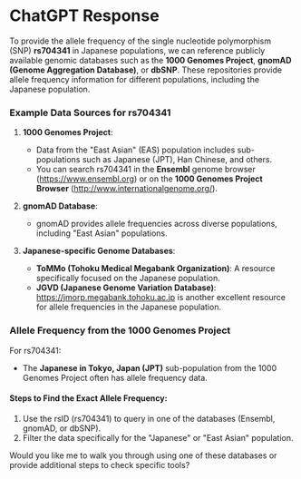 # ChatGPT Response

To provide the allele frequency of the single nucleotide polymorphism (SNP) **rs704341** in Japanese populations, we can reference publicly available genomic databases such as the **1000 Genomes Project**, **gnomAD (Genome Aggregation Database)**, or **dbSNP**. These repositories provide allele frequency information for different populations, including the Japanese population.

### Example Data Sources for rs704341
1. **1000 Genomes Project**:
   - Data from the "East Asian" (EAS) population includes sub-populations such as Japanese (JPT), Han Chinese, and others.
   - You can search rs704341 in the **Ensembl** genome browser (https://www.ensembl.org) or on the **1000 Genomes Project Browser** (http://www.internationalgenome.org/).

2. **gnomAD Database**:
   - gnomAD provides allele frequencies across diverse populations, including "East Asian" populations.

3. **Japanese-specific Genome Databases**:
   - **ToMMo (Tohoku Medical Megabank Organization)**: A resource specifically focused on the Japanese population.
   - **JGVD (Japanese Genome Variation Database)**: https://jmorp.megabank.tohoku.ac.jp is another excellent resource for allele frequencies in the Japanese population.

### Allele Frequency from the 1000 Genomes Project
For rs704341:
- The **Japanese in Tokyo, Japan (JPT)** sub-population from the 1000 Genomes Project often has allele frequency data.

#### Steps to Find the Exact Allele Frequency:
1. Use the rsID (rs704341) to query in one of the databases (Ensembl, gnomAD, or dbSNP).
2. Filter the data specifically for the "Japanese" or "East Asian" population.

Would you like me to walk you through using one of these databases or provide additional steps to check specific tools?